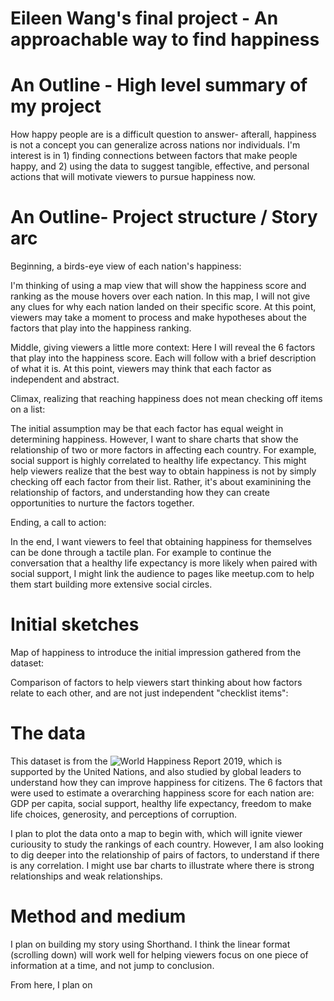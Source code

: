 # Eileen Wang's final project - An approachable way to find happiness

# An Outline - High level summary of my project
How happy people are is a difficult question to answer- afterall, happiness is not a concept you can generalize across nations nor individuals. I'm interest is in 1) finding connections between factors that make people happy, and 2) using the data to suggest tangible, effective, and personal actions that will motivate viewers to pursue happiness now. 

# An Outline- Project structure / Story arc
Beginning, a birds-eye view of each nation's happiness: 

I'm thinking of using a map view that will show the happiness score and ranking as the mouse hovers over each nation. In this map, I will not give any clues for why each nation landed on their specific score. At this point, viewers may take a moment to process and make hypotheses about the factors that play into the happiness ranking.  

Middle, giving viewers a little more context: 
Here I will reveal the 6 factors that play into the happiness score. Each will follow with a brief description of what it is. At this point, viewers may think that each factor as independent and abstract.  

Climax, realizing that reaching happiness does not mean checking off items on a list: 

The initial assumption may be that each factor has equal weight in determining happiness. However, I want to share charts that show the relationship of two or more factors in affecting each country. For example, social support is highly correlated to healthy life expectancy. This might help viewers realize that the best way to obtain happiness is not by simply checking off each factor from their list. Rather, it's about examinining the relationship of factors, and understanding how they can create opportunities to nurture the factors together. 

Ending, a call to action:

In the end, I want viewers to feel that obtaining happiness for themselves can be done through a tactile plan. For example to continue the conversation that a healthy life expectancy is more likely when paired with social support, I might link the audience to pages like meetup.com to help them start building more extensive social circles. 

# Initial sketches
Map of happiness to introduce the initial impression gathered from the dataset: 

Comparison of factors to help viewers start thinking about how factors relate to each other, and are not just independent "checklist items":

# The data
This dataset is from the ![World Happiness Report 2019](https://www.kaggle.com/unsdsn/world-happiness#2019.csv), which is supported by the United Nations, and also studied by global leaders to understand how they can improve happiness for citizens. The 6 factors that were used to estimate a overarching happiness score for each nation are: GDP per capita, social support, healthy life expectancy, freedom to make life choices, generosity, and perceptions of corruption. 

I plan to plot the data onto a map to begin with, which will ignite viewer curiousity to study the rankings of each country. However, I am also looking to dig deeper into the relationship of pairs of factors, to understand if there is any correlation. I might use bar charts to illustrate where there is strong relationships and weak relationships. 

# Method and medium
I plan on building my story using Shorthand. I think the linear format (scrolling down) will work well for helping viewers focus on one piece of information at a time, and not jump to conclusion. 

From here, I plan on 
